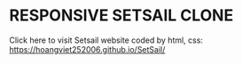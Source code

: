 # RESPONSIVE SETSAIL CLONE

Click here to visit Setsail website coded by html, css: https://hoangviet252006.github.io/SetSail/
